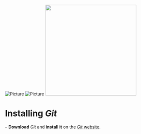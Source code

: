 ![Picture](https://git-scm.com/images/logos/downloads/Git-Logo-1788C.png)
![Picture](<img src="https://git-scm.com/images/logos/downloads/Git-Logo-1788C.png" width=300>)
<img src="https://git-scm.com/images/logos/downloads/Git-Logo-1788C.png" width=300>

# Installing *Git*
– **Download** *Git* and **install it** on the [*Git* website](http://git-scm.com/).
